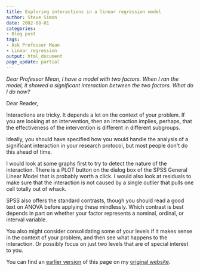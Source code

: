 ```yaml
---
title: Exploring interactions in a linear regression model
author: Steve Simon
date: 2002-08-01
categories:
- Blog post
tags:
- Ask Professor Mean
- Linear regression
output: html_document
page_update: partial
---
```


*Dear Professor Mean, I have a model with two factors. When I ran the model, it showed a significant interaction between the two factors. What do I do now?*

<!---More--->

Dear Reader,

Interactions are tricky. It depends a lot on the context of your problem. If you are looking at an intervention, then an interaction implies, perhaps, that the effectiveness of the intervention is different in different subgroups.

Ideally, you should have specified how you would handle the analysis of a significant interaction in your research protocol, but most people don't do this ahead of time.

I would look at some graphs first to try to detect the nature of the interaction. There is a PLOT button on the dialog box of the SPSS General Linear Model that is probably worth a click. I would also look at residuals to make sure that the interaction is not caused by a single outlier that pulls one cell totally out of whack.

SPSS also offers the standard contrasts, though you should read a good text on ANOVA before applying these mindlessly. Which contrast is best depends in part on whether your factor represents a nominal, ordinal, or interval variable.

You also might consider consolidating some of your levels if it makes sense in the context of your problem, and then see what happens to the interaction. Or possibly focus on just two levels that are of special interest to you.

You can find an [earlier version][sim1] of this page on my [original website][sim2].

[sim1]: http://www.pmean.com/02/lin_int.html
[sim2]: http://www.pmean.com/original_site.html
